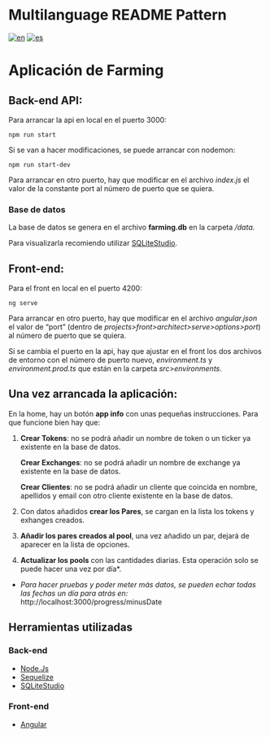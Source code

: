 # Multilanguage README Pattern
[![en](https://img.shields.io/badge/lang-en-red.svg)](./README.md)
[![es](https://img.shields.io/badge/lang-es-yellow.svg)](./README.es.md)

# Aplicación de Farming

## Back-end API:

Para arrancar la api en local en el puerto 3000: 
```
npm run start
```

Si se van a hacer modificaciones, se puede arrancar con nodemon:
```
npm run start-dev
```

Para arrancar en otro puerto, hay que modificar en el archivo _index.js_ el valor de la constante port al número de puerto que se quiera.

### Base de datos
La base de datos se genera en el archivo **farming.db** en la carpeta _/data_.

Para visualizarla recomiendo utilizar [SQLiteStudio](https://sqlitestudio.pl/).


## Front-end:

Para el front en local en el puerto 4200: 
```
ng serve
```

Para arrancar en otro puerto, hay que modificar en el archivo _angular.json_ el valor de “port” (dentro de _projects>front>architect>serve>options>port_) al número de puerto que se quiera.

Si se cambia el puerto en la api, hay que ajustar en el front los dos archivos de entorno con el número de puerto nuevo, _environment.ts_ y _environment.prod.ts_ que están en la carpeta _src>environments_.


## Una vez arrancada la aplicación:

En la home, hay un botón **app info** con unas pequeñas instrucciones. Para que funcione bien hay que:

1. **Crear Tokens**: no se podrá añadir un nombre de token o un ticker ya existente en la base de datos.

   **Crear Exchanges**: no se podrá añadir un nombre de exchange ya existente en la base de datos.

   **Crear Clientes**: no se podrá añadir un cliente que coincida en nombre, apellidos y email con otro cliente existente en la base de datos.

2. Con datos añadidos **crear los Pares**, se cargan en la lista los tokens y exhanges creados.

3. **Añadir los pares creados al pool**, una vez añadido un par, dejará de aparecer en la lista de opciones.

4. **Actualizar los pools** con las cantidades diarias. Esta operación solo se puede hacer una vez por día*.

  * _Para hacer pruebas y poder meter más datos, se pueden echar todas las fechas un día para atrás en:_ http://localhost:3000/progress/minusDate


## Herramientas utilizadas

### Back-end
* [Node.Js](https://nodejs.org/es/download/)
* [Sequelize](https://sequelize.org/)
* [SQLiteStudio](https://sqlitestudio.pl/)

### Front-end
* [Angular](https://angular.io/)
